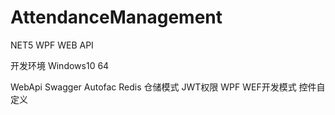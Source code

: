 # AttendanceManagement
NET5 WPF WEB API

开发环境
Windows10 64

WebApi 
  Swagger
  Autofac
  Redis
  仓储模式
  JWT权限
WPF 
  WEF开发模式
  控件自定义
